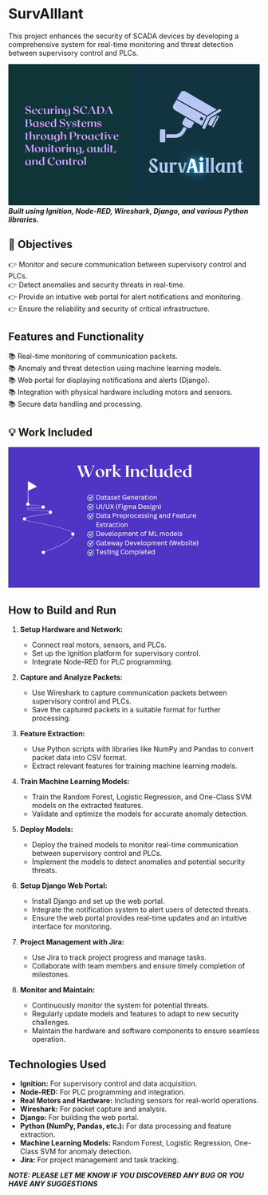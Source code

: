 
# SurvAIllant

This project enhances the security of SCADA devices by developing a comprehensive system for real-time monitoring and threat detection between supervisory control and PLCs.

![SurvAIllant](fyp1.PNG)
**_Built using Ignition, Node-RED, Wireshark, Django, and various Python libraries._**

## 🚀 Objectives

👉 Monitor and secure communication between supervisory control and PLCs. <br/>
👉 Detect anomalies and security threats in real-time. <br/>
👉 Provide an intuitive web portal for alert notifications and monitoring. <br/>
👉 Ensure the reliability and security of critical infrastructure. <br/>

## Features and Functionality

📚 Real-time monitoring of communication packets. <br/>
📚 Anomaly and threat detection using machine learning models. <br/>
📚 Web portal for displaying notifications and alerts (Django). <br/>
📚 Integration with physical hardware including motors and sensors. <br/>
📚 Secure data handling and processing. <br/>

## 💡 Work Included

![Work Completed](fyp2.png)

## How to Build and Run

1. **Setup Hardware and Network:**
   - Connect real motors, sensors, and PLCs.
   - Set up the Ignition platform for supervisory control.
   - Integrate Node-RED for PLC programming.

2. **Capture and Analyze Packets:**
   - Use Wireshark to capture communication packets between supervisory control and PLCs.
   - Save the captured packets in a suitable format for further processing.

3. **Feature Extraction:**
   - Use Python scripts with libraries like NumPy and Pandas to convert packet data into CSV format.
   - Extract relevant features for training machine learning models.

4. **Train Machine Learning Models:**
   - Train the Random Forest, Logistic Regression, and One-Class SVM models on the extracted features.
   - Validate and optimize the models for accurate anomaly detection.

5. **Deploy Models:**
   - Deploy the trained models to monitor real-time communication between supervisory control and PLCs.
   - Implement the models to detect anomalies and potential security threats.

6. **Setup Django Web Portal:**
   - Install Django and set up the web portal.
   - Integrate the notification system to alert users of detected threats.
   - Ensure the web portal provides real-time updates and an intuitive interface for monitoring.

7. **Project Management with Jira:**
   - Use Jira to track project progress and manage tasks.
   - Collaborate with team members and ensure timely completion of milestones.

8. **Monitor and Maintain:**
   - Continuously monitor the system for potential threats.
   - Regularly update models and features to adapt to new security challenges.
   - Maintain the hardware and software components to ensure seamless operation.

## Technologies Used

- **Ignition:** For supervisory control and data acquisition.
- **Node-RED:** For PLC programming and integration.
- **Real Motors and Hardware:** Including sensors for real-world operations.
- **Wireshark:** For packet capture and analysis.
- **Django:** For building the web portal.
- **Python (NumPy, Pandas, etc.):** For data processing and feature extraction.
- **Machine Learning Models:** Random Forest, Logistic Regression, One-Class SVM for anomaly detection.
- **Jira:** For project management and task tracking.

**_NOTE: PLEASE LET ME KNOW IF YOU DISCOVERED ANY BUG OR YOU HAVE ANY SUGGESTIONS_**
